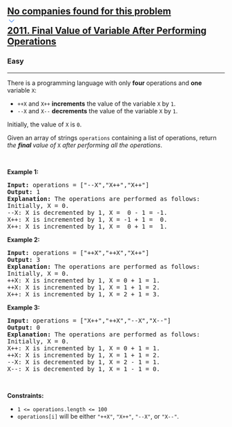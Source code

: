 <h2><a href="https://leetcode.com/problems/final-value-of-variable-after-performing-operations/"><div id="big-omega-company-tags"><div id="big-omega-topbar"><div class="companyTagsContainer" style="overflow-x: scroll; flex-wrap: nowrap;"><div class="companyTagsContainer--tag">No companies found for this problem</div></div><div class="companyTagsContainer--chevron"><div><svg version="1.1" id="icon" xmlns="http://www.w3.org/2000/svg" xmlns:xlink="http://www.w3.org/1999/xlink" x="0px" y="0px" viewBox="0 0 32 32" fill="#4087F1" xml:space="preserve" style="width: 20px;"><polygon points="16,22 6,12 7.4,10.6 16,19.2 24.6,10.6 26,12 "></polygon><rect id="_x3C_Transparent_Rectangle_x3E_" class="st0" fill="none" width="32" height="32"></rect></svg></div></div></div></div>2011. Final Value of Variable After Performing Operations</a></h2><h3>Easy</h3><hr><div><p>There is a programming language with only <strong>four</strong> operations and <strong>one</strong> variable <code>X</code>:</p>

<ul>
	<li><code>++X</code> and <code>X++</code> <strong>increments</strong> the value of the variable <code>X</code> by <code>1</code>.</li>
	<li><code>--X</code> and <code>X--</code> <strong>decrements</strong> the value of the variable <code>X</code> by <code>1</code>.</li>
</ul>

<p>Initially, the value of <code>X</code> is <code>0</code>.</p>

<p>Given an array of strings <code>operations</code> containing a list of operations, return <em>the <strong>final </strong>value of </em><code>X</code> <em>after performing all the operations</em>.</p>

<p>&nbsp;</p>
<p><strong class="example">Example 1:</strong></p>

<pre><strong>Input:</strong> operations = ["--X","X++","X++"]
<strong>Output:</strong> 1
<strong>Explanation:</strong>&nbsp;The operations are performed as follows:
Initially, X = 0.
--X: X is decremented by 1, X =  0 - 1 = -1.
X++: X is incremented by 1, X = -1 + 1 =  0.
X++: X is incremented by 1, X =  0 + 1 =  1.
</pre>

<p><strong class="example">Example 2:</strong></p>

<pre><strong>Input:</strong> operations = ["++X","++X","X++"]
<strong>Output:</strong> 3
<strong>Explanation: </strong>The operations are performed as follows:
Initially, X = 0.
++X: X is incremented by 1, X = 0 + 1 = 1.
++X: X is incremented by 1, X = 1 + 1 = 2.
X++: X is incremented by 1, X = 2 + 1 = 3.
</pre>

<p><strong class="example">Example 3:</strong></p>

<pre><strong>Input:</strong> operations = ["X++","++X","--X","X--"]
<strong>Output:</strong> 0
<strong>Explanation:</strong>&nbsp;The operations are performed as follows:
Initially, X = 0.
X++: X is incremented by 1, X = 0 + 1 = 1.
++X: X is incremented by 1, X = 1 + 1 = 2.
--X: X is decremented by 1, X = 2 - 1 = 1.
X--: X is decremented by 1, X = 1 - 1 = 0.
</pre>

<p>&nbsp;</p>
<p><strong>Constraints:</strong></p>

<ul>
	<li><code>1 &lt;= operations.length &lt;= 100</code></li>
	<li><code>operations[i]</code> will be either <code>"++X"</code>, <code>"X++"</code>, <code>"--X"</code>, or <code>"X--"</code>.</li>
</ul>
</div>